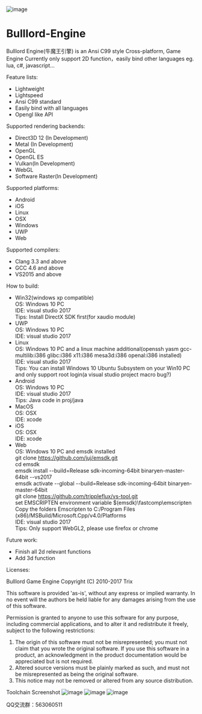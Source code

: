 ![image](https://github.com/MarilynDafa/Bulllord-Engine/blob/master/icons/logo.png)
# Bulllord-Engine
Bulllord Engine(牛魔王引擎) is an Ansi C99 style Cross-platform, Game Engine
Currently only support 2D function，easily bind other languages eg. lua, c#, javascript...

Feature lists:

 * Lightweight
 * Lightspeed
 * Ansi C99 standard
 * Easily bind with all languages
 * Opengl like API
 
Supported rendering backends:

 * Direct3D 12 (In Development)
 * Metal (In Development)
 * OpenGL 
 * OpenGL ES
 * Vulkan(In Development)
 * WebGL
 * Software Raster(In Development)

Supported platforms:

 * Android</br>
 * iOS</br>
 * Linux</br>
 * OSX</br>
 * Windows</br>
 * UWP </br> 
 * Web

Supported compilers:

 * Clang 3.3 and above
 * GCC 4.6 and above
 * VS2015 and above
 
 How to build:
 
 * Win32(windows xp compatible) </br>
    OS: Windows 10 PC</br>
    IDE: visual studio 2017</br>
	Tips: Install DirectX SDK first(for xaudio module)    </br>
 * UWP </br> 
    OS: Windows 10 PC    </br>
    IDE: visual studio 2017   </br>   
 * Linux </br> 
    OS: Windows 10 PC and a linux machine additional(openssh yasm gcc-multilib:i386 glibc:i386 x11:i386 mesa3d:i386 openal:i386 installed)    </br>
    IDE: visual studio 2017    </br>
	Tips: You can install Windows 10 Ubuntu Subsystem on your Win10 PC and only support root login(a visual studio project macro bug?)</br>
 * Android  
    OS: Windows 10 PC    </br>
    IDE: visual studio 2017   </br> 
	Tips: Java code in proj/java </br> 
 * MacOS </br> 
    OS: OSX   </br> 
    IDE: xcode    </br>
 * iOS </br> 
    OS: OSX</br>IDE: xcode  </br>
 * Web </br> 
    OS: Windows 10 PC and emsdk installed  </br>
    	git clone https://github.com/juj/emsdk.git </br>
	cd emsdk </br>
	emsdk install --build=Release sdk-incoming-64bit binaryen-master-64bit --vs2017 </br>
	emsdk activate --global --build=Release sdk-incoming-64bit binaryen-master-64bit </br>
	git clone https://github.com/trippleflux/vs-tool.git </br>
	set EMSCRIPTEN environment variable $(emsdk)\fastcomp\emscripten
	Copy the folders Emscripten to C:/Program Files (x86)/MSBuild/Microsoft.Cpp/v4.0/Platforms </br>
    IDE: visual studio 2017    </br>
	Tips: Only support WebGL2, please use firefox or chrome</br>
 
Future work:

 * Finish all 2d relevant functions
 * Add 3d function
 
Licenses:
 
 Bulllord Game Engine
 Copyright (C) 2010-2017 Trix
 
 This software is provided 'as-is', without any express or implied
 warranty.  In no event will the authors be held liable for any damages
 arising from the use of this software.
 
 Permission is granted to anyone to use this software for any purpose,
 including commercial applications, and to alter it and redistribute it
 freely, subject to the following restrictions:
 
 1. The origin of this software must not be misrepresented; you must not
 claim that you wrote the original software. If you use this software
 in a product, an acknowledgment in the product documentation would be
 appreciated but is not required.
 2. Altered source versions must be plainly marked as such, and must not be
 misrepresented as being the original software.
 3. This notice may not be removed or altered from any source distribution.

Toolchain Screenshot
![image](https://github.com/MarilynDafa/Bulllord-Engine/blob/master/icons/UIdesigner.jpg)
![image](https://github.com/MarilynDafa/Bulllord-Engine/blob/master/icons/Pack.jpg)
![image](https://github.com/MarilynDafa/Bulllord-Engine/blob/master/icons/textool.jpg)

QQ交流群：563060511

